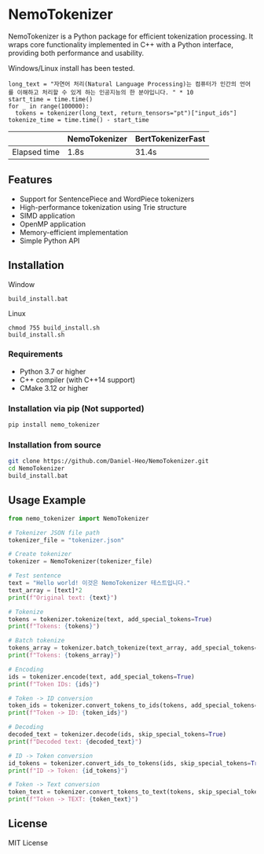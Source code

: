 ﻿# NemoTokenizer

NemoTokenizer is a Python package for efficient tokenization processing. It wraps core functionality implemented in C++ with a Python interface, providing both performance and usability.

Windows/Linux install has been tested.

```
long_text = "자연어 처리(Natural Language Processing)는 컴퓨터가 인간의 언어를 이해하고 처리할 수 있게 하는 인공지능의 한 분야입니다. " * 10
start_time = time.time()
for _ in range(100000):
  tokens = tokenizer(long_text, return_tensors="pt")["input_ids"]
tokenize_time = time.time() - start_time
```

|	|NemoTokenizer	|BertTokenizerFast	|
|-------|---------------|---------------|
|Elapsed time|1.8s	    |31.4s	   |

## Features

- Support for SentencePiece and WordPiece tokenizers
- High-performance tokenization using Trie structure
- SIMD application
- OpenMP application
- Memory-efficient implementation
- Simple Python API

## Installation
Window
```
build_install.bat
```
Linux
```
chmod 755 build_install.sh
build_install.sh
```

### Requirements

- Python 3.7 or higher
- C++ compiler (with C++14 support)
- CMake 3.12 or higher

### Installation via pip (Not supported)

```bash
pip install nemo_tokenizer
```

### Installation from source

```bash
git clone https://github.com/Daniel-Heo/NemoTokenizer.git
cd NemoTokenizer
build_install.bat
```

## Usage Example

```python
from nemo_tokenizer import NemoTokenizer

# Tokenizer JSON file path
tokenizer_file = "tokenizer.json"

# Create tokenizer
tokenizer = NemoTokenizer(tokenizer_file)

# Test sentence
text = "Hello world! 이것은 NemoTokenizer 테스트입니다."
text_array = [text]*2
print(f"Original text: {text}")

# Tokenize
tokens = tokenizer.tokenize(text, add_special_tokens=True)
print(f"Tokens: {tokens}")

# Batch tokenize
tokens_array = tokenizer.batch_tokenize(text_array, add_special_tokens=True)
print(f"Tokens: {tokens_array}")

# Encoding
ids = tokenizer.encode(text, add_special_tokens=True)
print(f"Token IDs: {ids}")

# Token -> ID conversion
token_ids = tokenizer.convert_tokens_to_ids(tokens, add_special_tokens=True)
print(f"Token -> ID: {token_ids}")

# Decoding
decoded_text = tokenizer.decode(ids, skip_special_tokens=True)
print(f"Decoded text: {decoded_text}")

# ID -> Token conversion
id_tokens = tokenizer.convert_ids_to_tokens(ids, skip_special_tokens=True)
print(f"ID -> Token: {id_tokens}")

# Token -> Text conversion
token_text = tokenizer.convert_tokens_to_text(tokens, skip_special_tokens=True)
print(f"Token -> TEXT: {token_text}")
```

## License

MIT License
